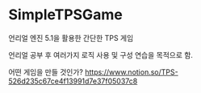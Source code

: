 # SimpleTPSGame
언리얼 엔진 5.1을 활용한 간단한 TPS 게임

언리얼 공부 후 여러가지 로직 사용 및 구성 연습을 목적으로 함.

어떤 게임을 만들 것인가?
https://www.notion.so/TPS-526d235c67ce4f13991d7e37f05037c8
